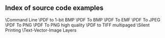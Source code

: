 ## Index of source code examples


\Command Line
\PDF to 1-bit BMP
\PDF To BMP
\PDF To EMF
\PDF To JPEG
\PDF To PNG
\PDF To PNG high quality
\PDF to TIFF multipaged
\Silent Printing
\Text-Vector-Image Layers
